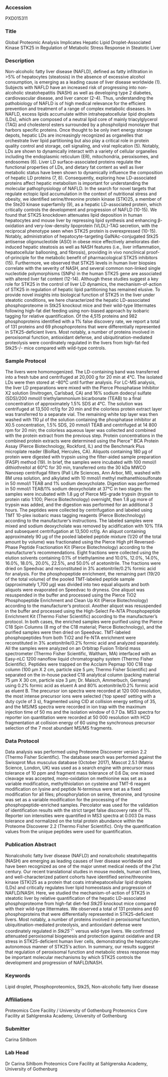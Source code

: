 ### Accession
PXD015311

### Title
Global Proteomic Analysis Implicates Hepatic Lipid Droplet-Associated Kinase STK25 in Regulation of Metabolic Stress Response in Steatotic Liver

### Description
Non-alcoholic fatty liver disease (NAFLD), defined as fatty infiltration in >5% of hepatocytes (steatosis) in the absence of excessive alcohol consumption, is emerging as a leading cause of liver disease worldwide (1). Subjects with NAFLD have an increased risk of progressing into non-alcoholic steatohepatitis (NASH) as well as developing type 2 diabetes, cardiovascular disease, and liver cancer (2-4). Thus, understanding the pathobiology of NAFLD is of high medical relevance for the efficient prevention and treatment of a range of complex metabolic diseases. In NAFLD, excess lipids accumulate within intrahepatocellular lipid droplets (LDs), which are composed of a neutral lipid core of mainly triacylglycerol (TAG) and cholesterol esters surrounded by a phospholipid monolayer that harbors specific proteins. Once thought to be only inert energy storage depots, hepatic LDs are increasingly recognized as organelles that orchestrate liver lipid partitioning but also play a critical role in protein quality control and storage, cell signaling, and viral replication (5). Notably, LDs are shown to dynamically interact with a variety of cellular organelles including the endoplasmic reticulum (ER), mitochondria, peroxisomes, and endosomes (6). Liver LD surface-associated proteins regulate the functional properties of LDs, and dietary fat content as well as liver metabolic status have been shown to dynamically influence the composition of hepatic LD proteins (7, 8). Consequently, exploring how LD-associated proteins affect hepatic metabolism is important for understanding the molecular pathophysiology of NAFLD.  In the search for novel targets that regulate ectopic lipid accumulation in the context of nutritional stress and obesity, we identified serine/threonine protein kinase (STK)25, a member of the Ste20 kinase superfamily (9), as a hepatic LD-associated protein, which critically controls the development and progression of NAFLD (10-15). We found that STK25 knockdown attenuates lipid deposition in human hepatocytes and mouse liver by repressing lipid synthesis and enhancing β-oxidation and very-low-density lipoprotein (VLDL)-TAG secretion, with the reciprocal phenotype seen when STK25 protein is overexpressed (10-15). Notably, administration of hepatocyte-targeting GalNAc-conjugated Stk25 antisense oligonucleotide (ASO) in obese mice effectively ameliorates diet-induced hepatic steatosis as well as NASH features (i.e., liver inflammation, hepatocellular ballooning, and fibrosis), providing in vivo nonclinical proof-of-principle for the metabolic benefit of pharmacological STK25 inhibitors (15). Furthermore, we observed that STK25 levels in human liver biopsies correlate with the severity of NASH, and several common non-linked single nucleotide polymorphisms (SNPs) in the human STK25 gene are associated with altered liver fat content (12-14). Although these studies suggest a key role for STK25 in the control of liver LD dynamics, the mechanism-of-action of STK25 in regulation of hepatic lipid partitioning has remained elusive.  To provide novel insights into biological function of STK25 in the liver under steatotic conditions, we here characterized the hepatic LD-associated phosphoproteome in Stk25 knockout mice and their wild-type littermates following high-fat diet feeding using non-biased approach by isobaric tagging for relative quantification. Of the 4,515 proteins and 982 phosphoproteins identified with a 1% false discovery rate, we report a total of 131 proteins and 69 phosphoproteins that were differentially represented in STK25-deficient livers. Most notably, a number of proteins involved in peroxisomal function, antioxidant defense, and ubiquitination-mediated proteolysis were coordinately regulated in the livers from high-fat-fed Stk25-/- mice compared with wild-type controls.

### Sample Protocol
The livers were homomogenized. The LD-containing band was transferred into a fresh tube and centrifuged at 20,000 g for 20 min at 4°C. The isolated LDs were then stored at –80°C until further analysis.  For LC-MS analysis, the liver LD preparations were mixed with the Pierce Phosphatase Inhibitor X2 solution (Invitrogen, Carlsbad, CA) and 16% sodium dodecyl sulfate (SDS)/200 mmol/l triethylammonium bicarbonate (TEAB) to a final concentration of approximately 1.5% SDS at 4°C. The solution was centrifuged at 13,500 rcf/g for 20 min and the colorless protein extract layer was transferred to a separate vial. The remaining white top layer was then washed with 110 µl of the solution containing the phosphatase inhibitor at X0.5 concentration, 1.5% SDS, 20 mmol/l TEAB and centrifuged at 14 800 rpm for 20 min; the colorless aqueous layer was collected and combined with the protein extract from the previous step. Protein concentrations in the combined protein extracts were determined using the Pierce™ BCA Protein Assay (Pierce Biotechnology, Rockford, IL) and the Benchmark Plus microplate reader (BioRad, Hercules, CA). Aliquots containing 180 μg of protein were digested with trypsin using the filter-aided sample preparation (FASP) method (19). In brief, the samples were incubated with 100 mmol/l dithiothreitol at 60°C for 30 min, transferred onto the 30 kDa MWCO Nanosep centrifugal filters (Pall Life Sciences, Ann Arbor, MI), washed with 8M urea solution, and alkylated with 10 mmol/l methyl methanethiosulfonate in 50 mmol/l TEAB and 1% sodium deoxycholate. Digestion was performed in 50 mmol/l TEAB/1% sodium deoxycholate at 37°C in two stages: the samples were incubated with 1.8 µg of Pierce MS-grade trypsin (trypsin to protein ratio 1:100; Pierce Biotechnology) overnight, then 1.8 µg more of trypsin was added, and the digestion was performed for an additional 3 hours. The peptides were collected by centrifugation and labeled using TMT 10-plex isobaric mass tagging reagents (Pierce Biotechnology) according to the manufacturer’s instructions. The labeled samples were mixed and sodium deoxycholate was removed by acidification with 10% TFA and subsequent centrifugation at 13,500 rcf/g. An aliquot containing approximately 90 µg of the pooled labeled peptide mixture (1/20 of the total amount by volume) was fractionated using the Pierce High pH Reversed-Phase Peptide Fractionation Kit (Pierce Biotechnology) according to the manufacturer’s recommendations. Eight fractions were collected using the elution solvents containing 0.1% of triethylamine and 10.0%, 12.0%, 14.0%, 16.0%, 18.0%, 20.0%, 22.5%, and 50.0% of acetonitrile. The fractions were dried on Speedvac and reconstituted in 3% acetonitrile/0.2% formic acid for analysis. For the phosphopeptide enrichment, the remaining part (19/20 of the total volume) of the pooled TMT-labeled peptide sample (approximately 1,700 µg) was divided into two equal aliquots and both aliquots were evaporated on Speedvac to dryness. One aliquot was resuspended in the buffer and processed using the Pierce TiO2 Phosphopeptide Enrichment and Clean Up Kit (Pierce Biotechnology) according to the manufacturer’s protocol. Another aliquot was resuspended in the buffer and processed using the High-Select Fe-NTA Phosphopeptide Enrichment Kit (Thermo Fisher Scientific) according to the manufacturer’s protocol. In both cases, the enriched samples were purified using the Pierce C18 Spin Columns (8 mg of the C18 material; Pierce Biotechnology), and the purified samples were then dried on Speedvac. TMT-labeled phosphopeptides from both TiO2 and Fe-NTA enrichment were reconstituted in 3% acetonitrile/0.2% formic acid and analyzed separately. All the samples were analyzed on an Orbitrap Fusion Tribrid mass spectrometer (Thermo Fisher Scientific, Waltham, MA) interfaced with an Easy-nLC 1200 nanoflow liquid chromatography system (Thermo Fisher Scientific). Peptides were trapped on the Acclaim Pepmap 100 C18 trap column (100 µm X 2 cm, particle size 5 µm; Thermo Fisher Scientific) and separated on the in-house packed C18 analytical column (packing material 75 µm X 30 cm, particle size 3 µm; Dr. Maisch, Ammerbuch, Germany) using 0.2% formic acid as eluent A and 80% acetonitrile/0.2% formic acid as eluent B. The precursor ion spectra were recorded at 120 000 resolution, the most intense precursor ions were selected (‘top speed’ setting with a duty cycle of 3 s), fragmented using CID at collision energy setting of 35, and the MS/MS spectra were recorded in ion trap with the maximum injection time of 50 ms and the isolation window of 0.7 Da. MS3 spectra for reporter ion quantitation were recorded at 50 000 resolution with HCD fragmentation at collision energy of 60 using the synchronous precursor selection of the 7 most abundant MS/MS fragments.

### Data Protocol
Data analysis was performed using Proteome Discoverer version 2.2 (Thermo Fisher Scientific). The database search was performed against the Swissprot Mus musculus database (October 2017), Mascot 2.5.1 (Matrix Science, London, UK) was used as a search engine with precursor mass tolerance of 10 ppm and fragment mass tolerance of 0.6 Da; one missed cleavage was accepted, mono-oxidation on methionine was set as a variable modification, methylthiolation on cysteine and TMT-6 reagent modification on lysine and peptide N-terminus were set as a fixed modification for all files; phosphorylation on serine, threonine, and tyrosine was set as a variable modification for the processing of the phosphopeptide-enriched samples. Percolator was used for the validation of identification results with the strict target false discovery rate of 1%. Reporter ion intensities were quantified in MS3 spectra at 0.003 Da mass tolerance and normalized on the total protein abundance within the Proteome Discoverer 2.2 (Thermo Fisher Scientific). Only the quantification values from the unique peptides were used for quantification.

### Publication Abstract
Nonalcoholic fatty liver disease (NAFLD) and nonalcoholic steatohepatitis (NASH) are emerging as leading causes of liver disease worldwide and have been recognized as one of the major unmet medical needs of the 21st century. Our recent translational studies in mouse models, human cell lines, and well-characterized patient cohorts have identified serine/threonine kinase (STK)25 as a protein that coats intrahepatocellular lipid droplets (LDs) and critically regulates liver lipid homeostasis and progression of NAFLD/NASH. Here, we studied the mechanism-of-action of STK25 in steatotic liver by relative quantification of the hepatic LD-associated phosphoproteome from high-fat diet-fed <i>Stk25</i> knockout mice compared with their wild-type littermates. We observed a total of 131 proteins and 60 phosphoproteins that were differentially represented in STK25-deficient livers. Most notably, a number of proteins involved in peroxisomal function, ubiquitination-mediated proteolysis, and antioxidant defense were coordinately regulated in <i>Stk25</i><sup>-/-</sup> versus wild-type livers. We confirmed attenuated peroxisomal biogenesis and protection against oxidative and ER stress in STK25-deficient human liver cells, demonstrating the hepatocyte-autonomous manner of STK25's action. In summary, our results suggest that regulation of peroxisomal function and metabolic stress response may be important molecular mechanisms by which STK25 controls the development and progression of NAFLD/NASH.

### Keywords
Lipid droplet, Phosphoproteomics, Stk25, Non-alcoholic fatty liver disease

### Affiliations
Proteomics Core Facility / University of Gothenburg
Proteomics Core Facility at Sahlgrenska Academy, University of Gothenburg

### Submitter
Carina Sihlbom

### Lab Head
Dr Carina Sihlbom
Proteomics Core Facility at Sahlgrenska Academy, University of Gothenburg



